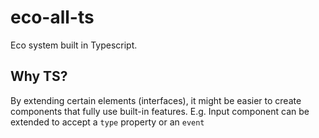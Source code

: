 # eco-all-ts

Eco system built in Typescript.

## Why TS?

By extending certain elements (interfaces), it might be easier to create components that fully use built-in features.
E.g. Input component can be extended to accept a `type` property or an `event`
